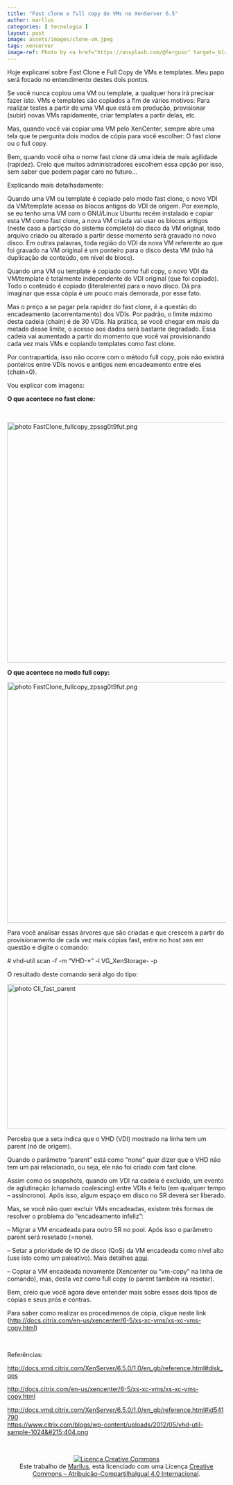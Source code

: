 ```yaml
---
title: "Fast clone e full copy de VMs no XenServer 6.5"
author: marllus
categories: [ tecnologia ]
layout: post
image: assets/images/clone-vm.jpeg
tags: xenserver
image-ref: Photo by <a href="https://unsplash.com/@ferguso" target=_blank>Fergus So</a>
---
```


Hoje explicarei sobre Fast Clone e Full Copy de VMs e templates. Meu papo será focado no entendimento destes dois pontos.

Se você nunca copiou uma VM ou template, a qualquer hora irá precisar fazer isto. VMs e templates são copiados a fim de vários motivos: Para realizar testes a partir de uma VM que está em produção, provisionar (subir) novas VMs rapidamente, criar templates a partir delas, etc.

Mas, quando você vai copiar uma VM pelo XenCenter, sempre abre uma tela que te pergunta dois modos de cópia para você escolher: O fast clone ou o full copy.

Bem, quando você olha o nome fast clone dá uma ideia de mais agilidade (rapidez). Creio que muitos administradores escolhem essa opção por isso, sem saber que podem pagar caro no futuro&#8230;

Explicando mais detalhadamente:

Quando uma VM ou template é copiado pelo modo fast clone, o novo VDI da VM/template acessa os blocos antigos do VDI de origem. Por exemplo, se eu tenho uma VM com o GNU/Linux Ubuntu recém instalado e copiar esta VM como fast clone, a nova VM criada vai usar os blocos antigos (neste caso a partição do sistema completo) do disco da VM original, todo arquivo criado ou alterado a partir desse momento será gravado no novo disco. Em outras palavras, toda região do VDI da nova VM referente ao que foi gravado na VM original é um ponteiro para o disco desta VM (não há duplicação de conteúdo, em nível de bloco).

Quando uma VM ou template é copiado como full copy, o novo VDI da VM/template é totalmente independente do VDI original (que foi copiado). Todo o conteúdo é copiado (literalmente) para o novo disco. Dá pra imaginar que essa cópia é um pouco mais demorada, por esse fato.

Mas o preço a se pagar pela rapidez do fast clone, é a questão do encadeamento (acorrentamento) dos VDIs. Por padrão, o limite máximo desta cadeia (chain) é de 30 VDIs. Na prática, se você chegar em mais da metade desse limite, o acesso aos dados será bastante degradado. Essa cadeia vai aumentado a partir do momento que você vai provisionando cada vez mais VMs e copiando templates como fast clone.

Por contrapartida, isso não ocorre com o método full copy, pois não existirá ponteiros entre VDIs novos e antigos nem encadeamento entre eles (chain=0).

Vou explicar com imagens:

**O que acontece no fast clone:**

&nbsp;

<a href="http://i567.photobucket.com/albums/ss113/marlluslustosa/FastClone_fullcopy_zpssg0t9fut.png~original" target="_blank"><img class="" src="http://i567.photobucket.com/albums/ss113/marlluslustosa/FastClone_fullcopy_zpssg0t9fut.png~original" alt=" photo FastClone_fullcopy_zpssg0t9fut.png" width="727" height="554" border="0" /></a>

**O que acontece no modo full copy:**

<a href="http://i567.photobucket.com/albums/ss113/marlluslustosa/fullcopy_FastClone_zpsijw7afcc.png~original" target="_blank"><img class="" src="http://i567.photobucket.com/albums/ss113/marlluslustosa/fullcopy_FastClone_zpsijw7afcc.png~original" alt=" photo FastClone_fullcopy_zpssg0t9fut.png" width="727" height="554" border="0" /></a>

Para você analisar essas árvores que são criadas e que crescem a partir do provisionamento de cada vez mais cópias fast, entre no host xen em questão e digite o comando:

\# vhd-util scan -f -m &#8220;VHD-*&#8221; -l VG_XenStorage- -p

O resultado deste comando será algo do tipo:

<a href="https://www.citrix.com/blogs/wp-content/uploads/2012/05/vhd-util-sample-1024x404.png" target="_blank"><img class="" src="https://www.citrix.com/blogs/wp-content/uploads/2012/05/vhd-util-sample-1024x404.png" alt=" photo Cli_fast_parent" width="780" height="334" border="0" /></a>

Perceba que a seta indica que o VHD (VDI) mostrado na linha tem um parent (nó de origem).

Quando o parâmetro &#8220;parent&#8221; está como &#8220;none&#8221; quer dizer que o VHD não tem um pai relacionado, ou seja, ele não foi criado com fast clone.

Assim como os snapshots, quando um VDI na cadeia é excluído, um evento de aglutinação (chamado coalescing) entre VDIs é feito (em qualquer tempo &#8211; assíncrono). Após isso, algum espaço em disco no SR deverá ser liberado.

Mas, se você não quer excluir VMs encadeadas, existem três formas de resolver o problema do &#8220;encadeamento infeliz&#8221;:

&#8211; Migrar a VM encadeada para outro SR no pool. Após isso o parâmetro parent será resetado (=none).

&#8211; Setar a prioridade de IO de disco (QoS) da VM encadeada como nível alto (use isto como um paleativo). Mais detalhes <a href="http://docs.vmd.citrix.com/XenServer/6.5.0/1.0/en_gb/reference.html#disk_qos" target="_blank">aqui</a>.

&#8211; Copiar a VM encadeada novamente (Xencenter ou &#8220;vm-copy&#8221; na linha de comando), mas, desta vez como full copy (o parent também irá resetar).

Bem, creio que você agora deve entender mais sobre esses dois tipos de cópias e seus prós e contras.

Para saber como realizar os procedimenos de cópia, clique neste link (<a href="http://docs.citrix.com/en-us/xencenter/6-5/xs-xc-vms/xs-xc-vms-copy.html" target="_blank">http://docs.citrix.com/en-us/xencenter/6-5/xs-xc-vms/xs-xc-vms-copy.html</a>)

&nbsp;

Referências:

<a href="http://docs.vmd.citrix.com/XenServer/6.5.0/1.0/en_gb/reference.html#disk_qos" target="_blank">http://docs.vmd.citrix.com/XenServer/6.5.0/1.0/en_gb/reference.html#disk_qos</a>

<a href="http://docs.citrix.com/en-us/xencenter/6-5/xs-xc-vms/xs-xc-vms-copy.html" target="_blank">http://docs.citrix.com/en-us/xencenter/6-5/xs-xc-vms/xs-xc-vms-copy.html</a>

<a href="https://www.citrix.com/blogs/wp-content/uploads/2012/05/vhd-util-sample-1024x404.png" target="_blank">http://docs.vmd.citrix.com/XenServer/6.5.0/1.0/en_gb/reference.html#id541790<br /> https://www.citrix.com/blogs/wp-content/uploads/2012/05/vhd-util-sample-1024&#215;404.png<br /> </a>

&nbsp;

<p style="text-align: center;">
  <a href="http://creativecommons.org/licenses/by-sa/4.0/" rel="license"><img style="border-width: 0;" src="https://i.creativecommons.org/l/by-sa/4.0/88x31.png" alt="Licença Creative Commons" /></a><br /> Este trabalho de <a href="http://ports.marllus.com">Marllus</a>, está licenciado com uma Licença <a href="http://creativecommons.org/licenses/by-sa/4.0/" rel="license">Creative Commons &#8211; Atribuição-CompartilhaIgual 4.0 Internacional</a>.
</p>

